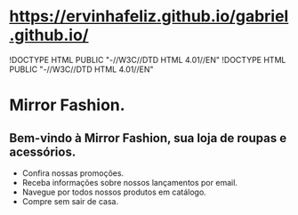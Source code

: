 # https://ervinhafeliz.github.io/gabriel.github.io/
!DOCTYPE HTML PUBLIC "-//W3C//DTD HTML 4.01//EN"
			!DOCTYPE HTML PUBLIC "-//W3C//DTD HTML 4.01//EN"
			<html>
  <head>
    <title>Currículo Vitae</title>
    <meta charset="utf-8">
  </head>
  <body>
    <h1>Mirror Fashion.</h1>
    <h2>Bem-vindo à Mirror Fashion, sua loja de roupas e acessórios.</h2>
    <ul>
      <li>Confira nossas promoções.</li>
      <li>Receba informações sobre nossos lançamentos por email.</li>
      <li>Navegue por todos nossos produtos em catálogo.</li>
      <li>Compre sem sair de casa.</li>
    </ul>
  </body>
</html>
